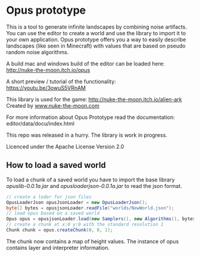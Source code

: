 # Opus prototype 
This is a tool to generate infinite landscapes by combining noise artifacts. 
You can use the editor to create a world and use the library to import it to your own application. 
Opus prototype offers you a way to easily describe landscapes (like seen in Minecraft) 
with values that are based on pseudo random noise algorithms.

A build mac and windows build of the editor can be loaded here: http://nuke-the-moon.itch.io/opus

A short preview / tutorial of the functionality: https://youtu.be/3owuS5VRnAM

This library is used for the game: http://nuke-the-moon.itch.io/alien-ark
Created by www.nuke-the-moon.com

For more information about Opus Prototype read the documentation: editor/data/docu/index.html

This repo was released in a hurry. The library is work in progress. 


Licenced under the Apache License Version 2.0

## How to load a saved world ###
To load a chunk of a saved world you have to import the base library *opuslib-0.0.1a.jar* and *opusloaderjson-0.0.1a.jar* to read the json format.
```java
// create a loder for json files
OpusLoaderJson opusJsonLoader = new OpusLoaderJson();
byte[] bytes = opusjsonLoader.readFile("worlds/NewWorld.json");
// load opus based on a saved world
Opus opus = opusjsonLoader.load(new Samplers(), new Algorithms(), bytes);
// create a chunk at x:0 y:0 with the standard resolution 1
Chunk chunk = opus.createChunk(0, 0, 1);
```
The chunk now contains a map of height values. The instance of opus contains layer and interpreter information.
